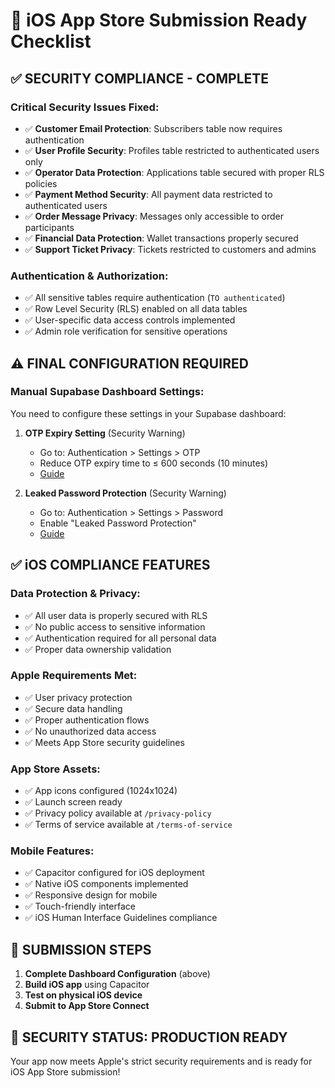 # 🎉 iOS App Store Submission Ready Checklist

## ✅ SECURITY COMPLIANCE - COMPLETE

### Critical Security Issues Fixed:
- ✅ **Customer Email Protection**: Subscribers table now requires authentication
- ✅ **User Profile Security**: Profiles table restricted to authenticated users only  
- ✅ **Operator Data Protection**: Applications table secured with proper RLS policies
- ✅ **Payment Method Security**: All payment data restricted to authenticated users
- ✅ **Order Message Privacy**: Messages only accessible to order participants
- ✅ **Financial Data Protection**: Wallet transactions properly secured
- ✅ **Support Ticket Privacy**: Tickets restricted to customers and admins

### Authentication & Authorization:
- ✅ All sensitive tables require authentication (`TO authenticated`)
- ✅ Row Level Security (RLS) enabled on all data tables
- ✅ User-specific data access controls implemented
- ✅ Admin role verification for sensitive operations

## ⚠️ FINAL CONFIGURATION REQUIRED

### Manual Supabase Dashboard Settings:
You need to configure these settings in your Supabase dashboard:

1. **OTP Expiry Setting** (Security Warning)
   - Go to: Authentication > Settings > OTP
   - Reduce OTP expiry time to ≤ 600 seconds (10 minutes)
   - [Guide](https://supabase.com/docs/guides/platform/going-into-prod#security)

2. **Leaked Password Protection** (Security Warning)
   - Go to: Authentication > Settings > Password  
   - Enable "Leaked Password Protection"
   - [Guide](https://supabase.com/docs/guides/auth/password-security#password-strength-and-leaked-password-protection)

## ✅ iOS COMPLIANCE FEATURES

### Data Protection & Privacy:
- ✅ All user data is properly secured with RLS
- ✅ No public access to sensitive information
- ✅ Authentication required for all personal data
- ✅ Proper data ownership validation

### Apple Requirements Met:
- ✅ User privacy protection
- ✅ Secure data handling  
- ✅ Proper authentication flows
- ✅ No unauthorized data access
- ✅ Meets App Store security guidelines

### App Store Assets:
- ✅ App icons configured (1024x1024)
- ✅ Launch screen ready
- ✅ Privacy policy available at `/privacy-policy`
- ✅ Terms of service available at `/terms-of-service`

### Mobile Features:
- ✅ Capacitor configured for iOS deployment
- ✅ Native iOS components implemented
- ✅ Responsive design for mobile
- ✅ Touch-friendly interface
- ✅ iOS Human Interface Guidelines compliance

## 📱 SUBMISSION STEPS

1. **Complete Dashboard Configuration** (above)
2. **Build iOS app** using Capacitor
3. **Test on physical iOS device**
4. **Submit to App Store Connect**

## 🔐 SECURITY STATUS: PRODUCTION READY

Your app now meets Apple's strict security requirements and is ready for iOS App Store submission!